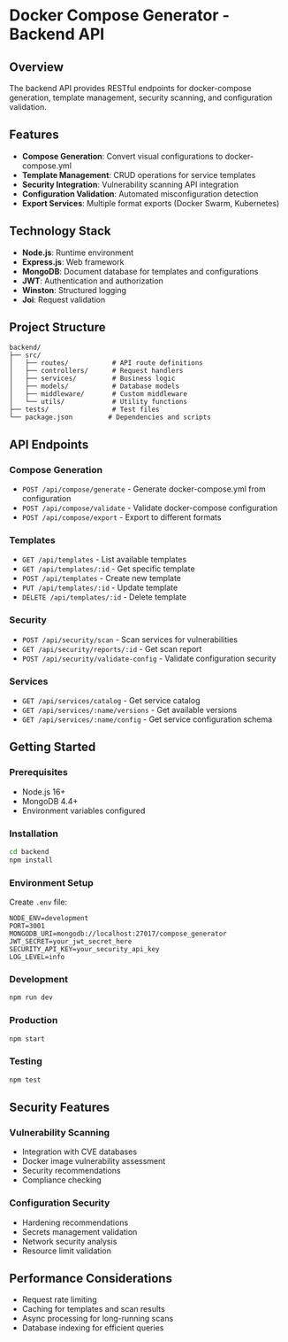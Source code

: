 # Docker Compose Generator - Backend API

## Overview
The backend API provides RESTful endpoints for docker-compose generation, template management, security scanning, and configuration validation.

## Features
- **Compose Generation**: Convert visual configurations to docker-compose.yml
- **Template Management**: CRUD operations for service templates
- **Security Integration**: Vulnerability scanning API integration
- **Configuration Validation**: Automated misconfiguration detection
- **Export Services**: Multiple format exports (Docker Swarm, Kubernetes)

## Technology Stack
- **Node.js**: Runtime environment
- **Express.js**: Web framework
- **MongoDB**: Document database for templates and configurations
- **JWT**: Authentication and authorization
- **Winston**: Structured logging
- **Joi**: Request validation

## Project Structure
```
backend/
├── src/
│   ├── routes/           # API route definitions
│   ├── controllers/      # Request handlers
│   ├── services/         # Business logic
│   ├── models/           # Database models
│   ├── middleware/       # Custom middleware
│   └── utils/            # Utility functions
├── tests/                # Test files
└── package.json         # Dependencies and scripts
```

## API Endpoints

### Compose Generation
- `POST /api/compose/generate` - Generate docker-compose.yml from configuration
- `POST /api/compose/validate` - Validate docker-compose configuration
- `POST /api/compose/export` - Export to different formats

### Templates
- `GET /api/templates` - List available templates
- `GET /api/templates/:id` - Get specific template
- `POST /api/templates` - Create new template
- `PUT /api/templates/:id` - Update template
- `DELETE /api/templates/:id` - Delete template

### Security
- `POST /api/security/scan` - Scan services for vulnerabilities
- `GET /api/security/reports/:id` - Get scan report
- `POST /api/security/validate-config` - Validate configuration security

### Services
- `GET /api/services/catalog` - Get service catalog
- `GET /api/services/:name/versions` - Get available versions
- `GET /api/services/:name/config` - Get service configuration schema

## Getting Started

### Prerequisites
- Node.js 16+
- MongoDB 4.4+
- Environment variables configured

### Installation
```bash
cd backend
npm install
```

### Environment Setup
Create `.env` file:
```env
NODE_ENV=development
PORT=3001
MONGODB_URI=mongodb://localhost:27017/compose_generator
JWT_SECRET=your_jwt_secret_here
SECURITY_API_KEY=your_security_api_key
LOG_LEVEL=info
```

### Development
```bash
npm run dev
```

### Production
```bash
npm start
```

### Testing
```bash
npm test
```

## Security Features

### Vulnerability Scanning
- Integration with CVE databases
- Docker image vulnerability assessment
- Security recommendations
- Compliance checking

### Configuration Security
- Hardening recommendations
- Secrets management validation
- Network security analysis
- Resource limit validation

## Performance Considerations
- Request rate limiting
- Caching for templates and scan results
- Async processing for long-running scans
- Database indexing for efficient queries